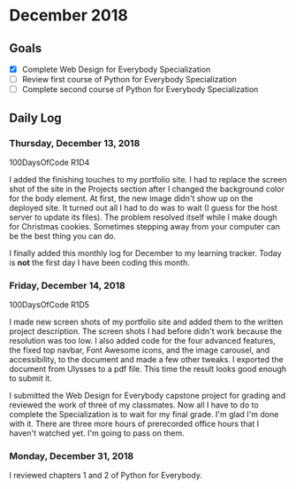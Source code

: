 # December 2018

## Goals

- [X] Complete Web Design for Everybody Specialization
- [ ] Review first course of Python for Everybody Specialization
- [ ] Complete second course of Python for Everybody Specialization

## Daily Log

### Thursday, December 13, 2018

100DaysOfCode R1D4

I added the finishing touches to my portfolio site. I had to replace the screen shot of the site in the Projects section after I changed the background color for the body element. At first, the new image didn't show up on the deployed site. It turned out all I had to do was to wait (I guess for the host server to update its files). The problem resolved itself while I make dough for Christmas cookies. Sometimes stepping away from your computer can be the best thing you can do.

I finally added this monthly log for December to my learning tracker. Today is **not** the first day I have been coding this month.


### Friday, December 14, 2018

100DaysOfCode R1D5

I made new screen shots of my portfolio site and added them to the written project description. The screen shots I had before didn't work because the resolution was too low. I also added code for the four advanced features, the fixed top navbar, Font Awesome icons, and the image carousel, and accessibility, to the document and made a few other tweaks. I exported the document from Ulysses to a pdf file. This time the result looks good enough to submit it.

I submitted the Web Design for Everybody capstone project for grading and reviewed the work of three of my classmates. Now all I have to do to complete the Specialization is to wait for my final grade. I'm glad I'm done with it. There are three more hours of prerecorded office hours that I haven't watched yet. I'm going to pass on them.


### Monday, December 31, 2018

I reviewed chapters 1 and 2 of Python for Everybody.
